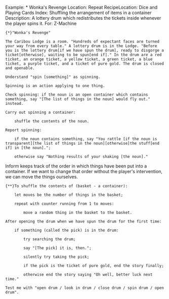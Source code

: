 Example: * Wonka's Revenge
Location: Repeat
RecipeLocation: Dice and Playing Cards
Index: Shuffling the arrangement of items in a container
Description: A lottery drum which redistributes the tickets inside whenever the player spins it.
For: Z-Machine

  

``` inform7
{*}"Wonka's Revenge"

The Caribou Lodge is a room. "Hundreds of expectant faces are turned your way from every table." A lottery drum is in the Lodge. "Before you is the lottery drum[if we have spun the drum], ready to disgorge a ticket[otherwise], waiting to be spun[end if]." In the drum are a red ticket, an orange ticket, a yellow ticket, a green ticket, a blue ticket, a purple ticket, and a ticket of pure gold. The drum is closed and openable.

Understand "spin [something]" as spinning.

Spinning is an action applying to one thing.

Check spinning: if the noun is an open container which contains something, say "[The list of things in the noun] would fly out." instead.

Carry out spinning a container:

	shuffle the contents of the noun.

Report spinning:

	if the noun contains something, say "You rattle [if the noun is transparent][the list of things in the noun][otherwise]the stuff[end if] in [the noun].";

	otherwise say "Nothing results of your shaking [the noun]."
```

  
Inform keeps track of the order in which things have been put into a container. If we want to change that order without the player's intervention, we can move the things ourselves.

  

``` inform7
{**}To shuffle the contents of (basket - a container):

	let moves be the number of things in the basket;

	repeat with counter running from 1 to moves:

		move a random thing in the basket to the basket.

After opening the drum when we have spun the drum for the first time:

	if something (called the pick) is in the drum:

		try searching the drum;

		say "[The pick] it is, then.";

		silently try taking the pick;

		if the pick is the ticket of pure gold, end the story finally;

		otherwise end the story saying "Oh well, better luck next time."

Test me with "open drum / look in drum / close drum / spin drum / open drum".
```

